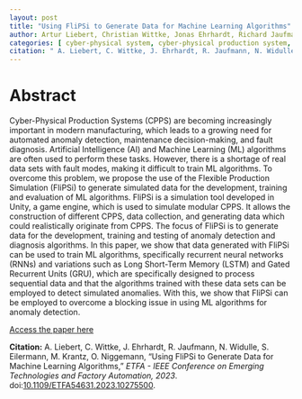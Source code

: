 ```yaml
---
layout: post
title: "Using FliPSi to Generate Data for Machine Learning Algorithms"
author: Artur Liebert, Christian Wittke, Jonas Ehrhardt, Richard Jaufmann, Niklas Widulle, Sebastian Eilermann, Maria Krantz, Oliver Niggemann
categories: [ cyber-physical system, cyber-physical production system, machine learning ]
citation: " A. Liebert, C. Wittke, J. Ehrhardt, R. Jaufmann, N. Widulle, S. Eilermann, M. Krantz, O. Niggemann, “Using FliPSi to Generate Data for Machine Learning Algorithms,” *ETFA - IEEE Conference on Emerging Technologies and Factory Automation, 2023*. doi:[10.1109/ETFA54631.2023.10275500](http://dx.doi.org/10.1109/ETFA54631.2023.10275500). "
---
```


# Abstract
Cyber-Physical Production Systems (CPPS) are becoming increasingly important in modern manufacturing, which leads to a growing need for automated anomaly detection, maintenance decision-making, and fault diagnosis. Artificial Intelligence (AI) and Machine Learning (ML) algorithms are often used to perform these tasks. However, there is a shortage of real data
sets with fault modes, making it difficult to train ML algorithms. To overcome this problem, we propose the use of the Flexible Production Simulation (FliPSi) to generate simulated data for the development, training and evaluation of ML algorithms. FliPSi is a simulation tool developed in Unity, a game engine, which is used to simulate modular CPPS. It allows the construction of different CPPS, data collection, and generating data which could realistically originate from CPPS. The focus of FliPSi is to generate data for the development, training and testing of anomaly detection and diagnosis algorithms. In this paper, we show that data generated with FliPSi can be used to train ML algorithms, specifically recurrent neural networks (RNNs) and variations such as Long Short-Term Memory (LSTM) and Gated
Recurrent Units (GRU), which are specifically designed to process sequential data and that the algorithms trained with these data sets can be employed to detect simulated anomalies. With this, we show that FliPSi can be employed to overcome a blocking issue in using ML algorithms for anomaly detection.

[Access the paper here](http://dx.doi.org/10.1109/ETFA54631.2023.10275500)

**Citation:** A. Liebert, C. Wittke, J. Ehrhardt, R. Jaufmann, N. Widulle, S. Eilermann, M. Krantz, O. Niggemann, “Using FliPSi to Generate Data for Machine Learning Algorithms,” *ETFA - IEEE Conference on Emerging Technologies and Factory Automation, 2023*. doi:[10.1109/ETFA54631.2023.10275500](http://dx.doi.org/10.1109/ETFA54631.2023.10275500). 
